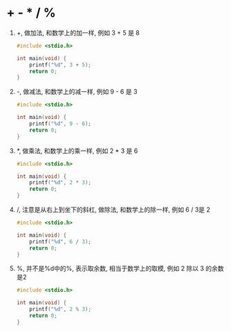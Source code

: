 # + - * / %

1. +, 做加法, 和数学上的加一样, 例如 3 + 5 是 8

   ```c
   #include <stdio.h>
   
   int main(void) {
       printf("%d", 3 + 5);
       return 0;
   }
   ```

2. -, 做减法, 和数学上的减一样, 例如 9 - 6 是 3

   ```c
   #include <stdio.h>
   
   int main(void) {
       printf("%d", 9 - 6);
       return 0;
   }
   ```

3. *, 做乘法, 和数学上的乘一样, 例如 2 * 3 是 6

   ```c
   #include <stdio.h>
   
   int main(void) {
       printf("%d", 2 * 3);
       return 0;
   }
   ```

4. /, 注意是从右上到坐下的斜杠, 做除法, 和数学上的除一样, 例如 6 / 3是 2

   ```c
   #include <stdio.h>
   
   int main(void) {
       printf("%d", 6 / 3);
       return 0;
   }
   ```

5. %, 并不是%d中的%, 表示取余数, 相当于数学上的取模, 例如 2 除以 3 的余数是2

   ```c
   #include <stdio.h>
   
   int main(void) {
       printf("%d", 2 % 3);
       return 0;
   }
   ```

   